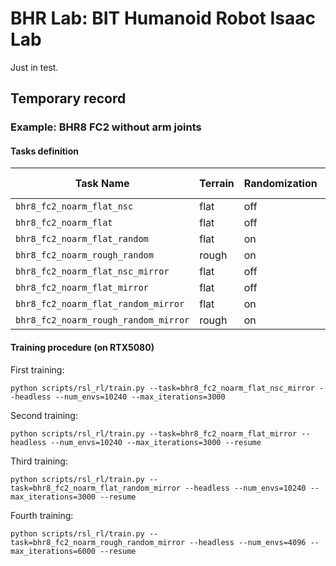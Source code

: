 # BHR Lab: BIT Humanoid Robot Isaac Lab
Just in test. 

## Temporary record
### Example: BHR8 FC2 without arm joints
#### Tasks definition
| Task Name                           | Terrain | Randomization | Self Collision | Mirror |
|-------------------------------------|---------|---------------|----------------|--------|
| `bhr8_fc2_noarm_flat_nsc`           |  flat   | off           | off            | off    |
| `bhr8_fc2_noarm_flat`               |  flat   | off           | on             | off    |
| `bhr8_fc2_noarm_flat_random`        |  flat   | on            | on             | off    |
| `bhr8_fc2_noarm_rough_random`       |  rough  | on            | on             | off    |
| `bhr8_fc2_noarm_flat_nsc_mirror`    |  flat   | off           | off            | on     |
| `bhr8_fc2_noarm_flat_mirror`        |  flat   | off           | on             | on     |
| `bhr8_fc2_noarm_flat_random_mirror` |  flat   | on            | on             | on     |
| `bhr8_fc2_noarm_rough_random_mirror`|  rough  | on            | on             | on     |

#### Training procedure (on RTX5080)
First training: 
```
python scripts/rsl_rl/train.py --task=bhr8_fc2_noarm_flat_nsc_mirror --headless --num_envs=10240 --max_iterations=3000
```

Second training:
```
python scripts/rsl_rl/train.py --task=bhr8_fc2_noarm_flat_mirror --headless --num_envs=10240 --max_iterations=3000 --resume
```

Third training:
```
python scripts/rsl_rl/train.py --task=bhr8_fc2_noarm_flat_random_mirror --headless --num_envs=10240 --max_iterations=3000 --resume
```

Fourth training:
```
python scripts/rsl_rl/train.py --task=bhr8_fc2_noarm_rough_random_mirror --headless --num_envs=4096 --max_iterations=6000 --resume
```